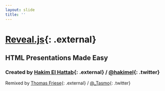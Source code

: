 ```yaml
---
layout: slide
title: ''
---
```


# [Reveal.js](http://lab.hakim.se/reveal-js/){: .external}

## HTML Presentations Made Easy

### Created by [Hakim El Hattab](http://hakim.se){: .external} / [@hakimel](https://twitter.com/hakimel){: .twitter}

Remixed by [Thomas Friese](https://tasmo.rocks/){: .external} / [@_Tasmo](https://twitter.com/_Tasmo){: .twitter}
